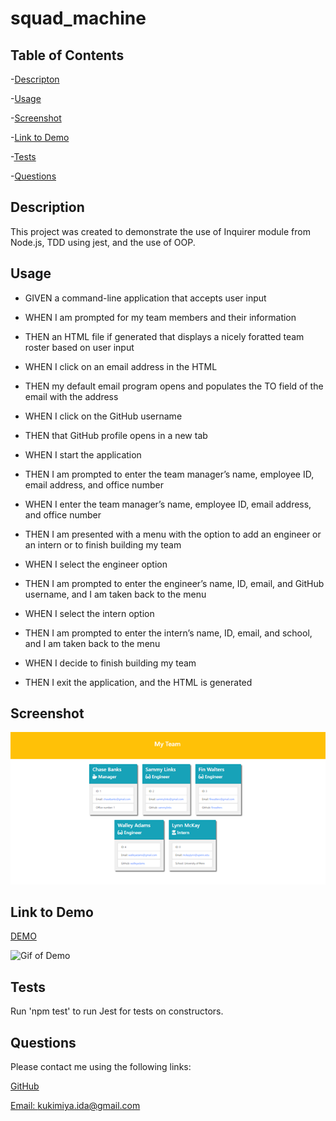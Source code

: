 # squad_machine

## Table of Contents

-[Descripton](#description)

-[Usage](#usage)

-[Screenshot](#screenshot)

-[Link to Demo](#link-to-demo)

-[Tests](#tests)

-[Questions](#questions)

## Description

This project was created to demonstrate the use of Inquirer module from Node.js, TDD using jest, and the use of OOP.

## Usage

* GIVEN a command-line application that accepts user input

* WHEN I am prompted for my team members and their information

* THEN an HTML file if generated that displays a nicely foratted team roster based on user input

* WHEN I click on an email address in the HTML

* THEN my default email program opens and populates the TO field of the email with the address

* WHEN I click on the GitHub username

* THEN that GitHub profile opens in a new tab

* WHEN I start the application

* THEN I am prompted to enter the team manager’s name, employee ID, email address, and office number

* WHEN I enter the team manager’s name, employee ID, email address, and office number

* THEN I am presented with a menu with the option to add an engineer or an intern or to finish building my team

* WHEN I select the engineer option

* THEN I am prompted to enter the engineer’s name, ID, email, and GitHub username, and I am taken back to the menu

* WHEN I select the intern option

* THEN I am prompted to enter the intern’s name, ID, email, and school, and I am taken back to the menu

* WHEN I decide to finish building my team

* THEN I exit the application, and the HTML is generated

## Screenshot

![screenshot of project](./assets/images/Picture1.png)

## Link to Demo

[DEMO](https://drive.google.com/file/d/18W7GZzI1siSmc4FXL6Hjdy0FPk7xtl8f/view)

![Gif of Demo](./assets/gif/Squad_machine.gif)

## Tests

Run 'npm test' to run Jest for tests on constructors.

## Questions

  Please contact me using the following links:

  [GitHub](https://github.com/https://github.com/idakukimiya)

  [Email: kukimiya.ida@gmail.com](mailto:kukimiya.ida@gmail.com)
